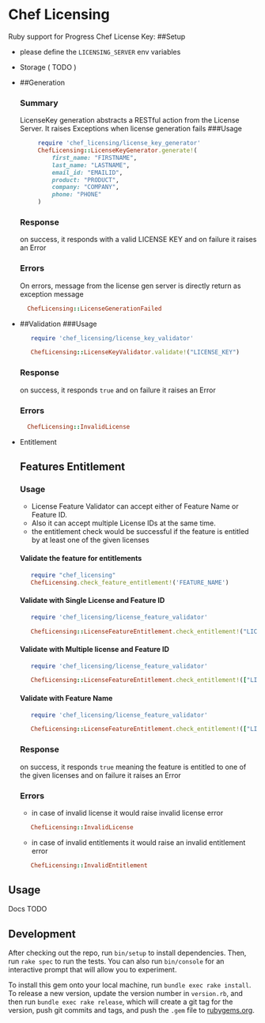 # Chef Licensing

Ruby support for Progress Chef License Key:
##Setup
- please define the `LICENSING_SERVER` env variables

 * Storage ( TODO )
 * ##Generation
   ### Summary
    LicenseKey generation abstracts a RESTful action from the License Server. It raises Exceptions when license generation fails
   ###Usage
   ```ruby
        require 'chef_licensing/license_key_generator'
        ChefLicensing::LicenseKeyGenerator.generate!(
            first_name: "FIRSTNAME", 
            last_name: "LASTNAME", 
            email_id: "EMAILID",
            product: "PRODUCT",
            company: "COMPANY", 
            phone: "PHONE"
        )
     ```
   
   ### Response
      on success, it responds with a valid LICENSE KEY and on failure it raises an Error
   ### Errors
      On errors, message from the license gen server is directly return as exception message
      ```ruby
        ChefLicensing::LicenseGenerationFailed
      ```

    
 * ##Validation 
   ###Usage
   ```ruby
      require 'chef_licensing/license_key_validator'
   
      ChefLicensing::LicenseKeyValidator.validate!("LICENSE_KEY")
   ```
   ### Response
     on success, it responds `true` and on failure it raises an Error
   ### Errors
      ```ruby
        ChefLicensing::InvalidLicense
      ```

 * Entitlement
   ## Features Entitlement
   ### Usage
   - License Feature Validator can accept either of Feature Name or Feature ID.
   - Also it can accept multiple License IDs at the same time.
   - the entitlement check would be successful if the feature is entitled by at least one of the given licenses

   #### Validate the feature for entitlements
   ```ruby
      require "chef_licensing"
      ChefLicensing.check_feature_entitlement!('FEATURE_NAME') 
   ```
   
   #### Validate with Single License and Feature ID
   ```ruby
      require 'chef_licensing/license_feature_validator'
   
      ChefLicensing::LicenseFeatureEntitlement.check_entitlement!("LICENSE", feature_id: "FEATURE_ID")
   ```
 
   #### Validate with Multiple license and Feature ID
   ```ruby
      require 'chef_licensing/license_feature_validator'
   
      ChefLicensing::LicenseFeatureEntitlement.check_entitlement!(["LICENSES"], feature_id: "FEATURE_ID")
   ```
   
   #### Validate with Feature Name
   ```ruby
      require 'chef_licensing/license_feature_validator'
   
      ChefLicensing::LicenseFeatureEntitlement.check_entitlement!(["LICENSES"], feature_name: "FEATURE_NAME")
   ```

   ### Response
     on success, it responds `true` meaning the feature is entitled to one of the given licenses
   and on failure it raises an Error
   ### Errors
   - in case of invalid license it would raise invalid license error
   ```ruby
      ChefLicensing::InvalidLicense
   ```
    - in case of invalid entitlements it would raise an invalid entitlement error
   ```ruby
      ChefLicensing::InvalidEntitlement
   ```


## Usage

Docs TODO

## Development

After checking out the repo, run `bin/setup` to install dependencies. Then, run `rake spec` to run the tests. You can also run `bin/console` for an interactive prompt that will allow you to experiment.

To install this gem onto your local machine, run `bundle exec rake install`. To release a new version, update the version number in `version.rb`, and then run `bundle exec rake release`, which will create a git tag for the version, push git commits and tags, and push the `.gem` file to [rubygems.org](https://rubygems.org).

